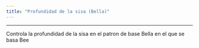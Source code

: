 ```yaml
---
title: "Profundidad de la sisa (Bella)"
---
```


***

Controla la profundidad de la sisa en el patron de base Bella en el que se basa Bee




